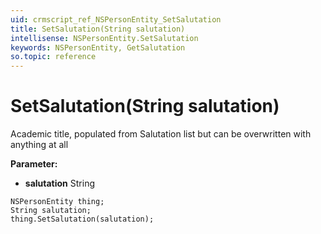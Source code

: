 ```yaml
---
uid: crmscript_ref_NSPersonEntity_SetSalutation
title: SetSalutation(String salutation)
intellisense: NSPersonEntity.SetSalutation
keywords: NSPersonEntity, GetSalutation
so.topic: reference
---
```


# SetSalutation(String salutation)

Academic title, populated from Salutation list but can be overwritten with anything at all

**Parameter:** 
* **salutation** String

```crmscript
NSPersonEntity thing;
String salutation;
thing.SetSalutation(salutation);
```

